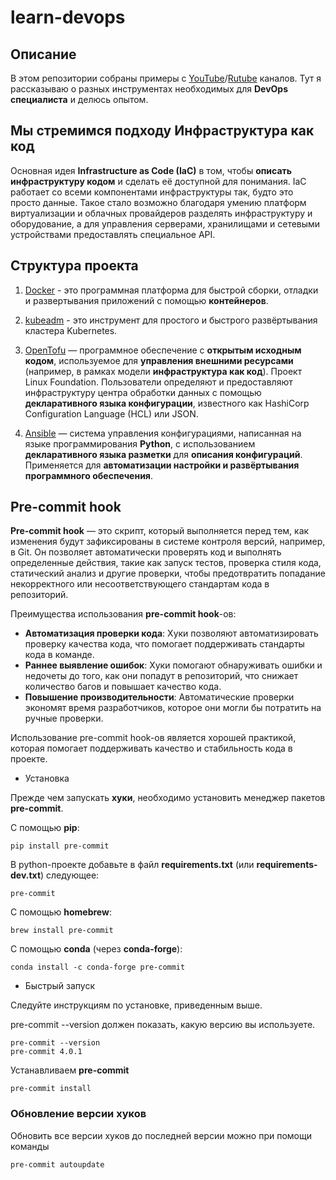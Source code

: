 # learn-devops

## Описание

В этом репозитории собраны примеры с [YouTube](https://www.youtube.com/@fedor_batonogov)/[Rutube](https://rutube.ru/channel/31656928) каналов.
Тут я рассказываю о разных инструментах необходимых для **DevOps специалиста** и делюсь опытом.

## Мы стремимся подходу **Инфраструктура как код**

Основная идея **Infrastructure as Code (IaC)** в том, чтобы **описать инфраструктуру кодом** и сделать её доступной для понимания. IaC работает со всеми компонентами инфраструктуры так, будто это просто данные. Такое стало возможно благодаря умению платформ виртуализации и облачных провайдеров разделять инфраструктуру и оборудование, а для управления серверами, хранилищами и сетевыми устройствами предоставлять специальное API.

## Структура проекта

1. [Docker](./docker/) - это программная платформа для быстрой сборки, отладки и развертывания приложений с помощью **контейнеров**.

2. [kubeadm](./kubeadm/) - это инструмент для простого и быстрого развёртывания кластера Kubernetes.

3. [OpenTofu](./opentofu/) — программное обеспечение с **открытым исходным кодом**, используемое для **управления внешними ресурсами** (например, в рамках модели **инфраструктура как код**). Проект Linux Foundation. Пользователи определяют и предоставляют инфраструктуру центра обработки данных с помощью **декларативного языка конфигурации**, известного как HashiCorp Configuration Language (HCL) или JSON.

4. [Ansible](./ansible/) — система управления конфигурациями, написанная на языке программирования **Python**, с использованием **декларативного языка разметки** для **описания конфигураций**. Применяется для **автоматизации настройки и развёртывания программного обеспечения**.

## Pre-commit hook

**Pre-commit hook** — это скрипт, который выполняется перед тем, как изменения будут зафиксированы в системе контроля версий, например, в Git.
Он позволяет автоматически проверять код и выполнять определенные действия, такие как запуск тестов, проверка стиля кода, статический анализ и другие проверки, чтобы предотвратить попадание некорректного или несоответствующего стандартам кода в репозиторий.

Преимущества использования **pre-commit hook**-ов:

- **Автоматизация проверки кода**: Хуки позволяют автоматизировать проверку качества кода, что помогает поддерживать стандарты кода в команде.
- **Раннее выявление ошибок**: Хуки помогают обнаруживать ошибки и недочеты до того, как они попадут в репозиторий, что снижает количество багов и повышает качество кода.
- **Повышение производительности**: Автоматические проверки экономят время разработчиков, которое они могли бы потратить на ручные проверки.

Использование pre-commit hook-ов является хорошей практикой, которая помогает поддерживать качество и стабильность кода в проекте.

- Установка

Прежде чем запускать **хуки**, необходимо установить менеджер пакетов **pre-commit**.

С помощью **pip**:

```console
pip install pre-commit
```

В python-проекте добавьте в файл **requirements.txt** (или **requirements-dev.txt**) следующее:

```text
pre-commit
```

С помощью **homebrew**:

```console
brew install pre-commit
```

С помощью **conda** (через **conda-forge**):

```console
conda install -c conda-forge pre-commit
```

- Быстрый запуск

Следуйте инструкциям по установке, приведенным выше.

pre-commit --version должен показать, какую версию вы используете.

```console
pre-commit --version
pre-commit 4.0.1
```

Устанавливаем **pre-commit**

```console
pre-commit install
```

### Обновление версии хуков

Обновить все версии хуков до последней версии можно при помощи команды

```sh
pre-commit autoupdate
```
